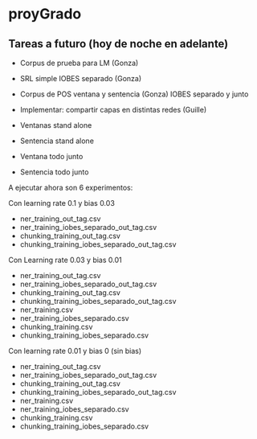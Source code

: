 # proyGrado
## Tareas a futuro (hoy de noche en adelante)

+ Corpus de prueba para LM (Gonza)
+ SRL simple IOBES separado (Gonza)
+ Corpus de POS ventana y sentencia (Gonza) IOBES separado y junto
+ Implementar: compartir capas en distintas redes (Guille)

+ Ventanas stand alone
+ Sentencia stand alone
+ Ventana todo junto
+ Sentencia todo junto

A ejecutar ahora son 6 experimentos:

Con learning rate 0.1 y bias 0.03

+ ner_training_out_tag.csv
+ ner_training_iobes_separado_out_tag.csv
+ chunking_training_out_tag.csv
+ chunking_training_iobes_separado_out_tag.csv

Con Learning rate 0.03 y bias 0.01

+ ner_training_out_tag.csv
+ ner_training_iobes_separado_out_tag.csv
+ chunking_training_out_tag.csv
+ chunking_training_iobes_separado_out_tag.csv
+ ner_training.csv
+ ner_training_iobes_separado.csv
+ chunking_training.csv
+ chunking_training_iobes_separado.csv

Con learning rate 0.01 y bias 0 (sin bias)

+ ner_training_out_tag.csv
+ ner_training_iobes_separado_out_tag.csv
+ chunking_training_out_tag.csv
+ chunking_training_iobes_separado_out_tag.csv
+ ner_training.csv
+ ner_training_iobes_separado.csv
+ chunking_training.csv
+ chunking_training_iobes_separado.csv